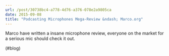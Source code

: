 ```yaml
---
url: /post/30738bc4-a778-4d76-a376-078e2a9805ca
date: 2015-09-08
title: "Podcasting Microphones Mega-Review &ndash; Marco.org"
---
```


Marco have written a insane microphone review, everyone on the market for a serious mic should check it out.



(#blog)